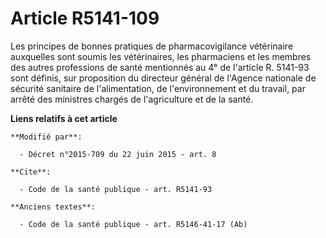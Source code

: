 # Article R5141-109

Les principes de bonnes pratiques de pharmacovigilance vétérinaire auxquelles sont soumis les vétérinaires, les pharmaciens
et les membres des autres professions de santé mentionnés au 4° de l'article R. 5141-93 sont définis, sur proposition du
directeur général de l'Agence nationale de sécurité sanitaire de l'alimentation, de l'environnement et du travail, par arrêté
des ministres chargés de l'agriculture et de la santé.

**Liens relatifs à cet article**

	**Modifié par**:

	  - Décret n°2015-709 du 22 juin 2015 - art. 8

	**Cite**:

	  - Code de la santé publique - art. R5141-93

	**Anciens textes**:

	  - Code de la santé publique - art. R5146-41-17 (Ab)
